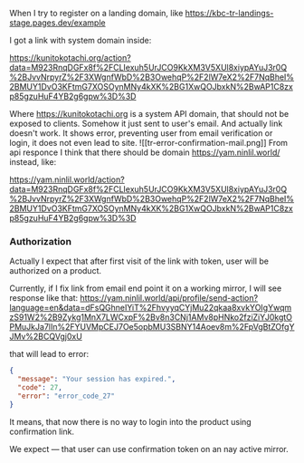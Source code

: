 When I try to register on a landing domain, like https://kbc-tr-landings-stage.pages.dev/example

I got a link with system domain inside:

https://kunitokotachi.org/action?data=M923RnqDGFx8f%2FCLIexuh5UrJCO9KkXM3V5XUl8xiypAYuJ3r0Q%2BJvvNrpyrZ%2F3XWgnfWbD%2B3OwehqP%2F2lW7eX2%2F7NqBheI%2BMUY1DvO3KFtmG7XOSOynMNy4kXK%2BG1XwQOJbxkN%2BwAP1C8zxp85gzuHuF4YB2g6gpw%3D%3D

Where https://kunitokotachi.org is a system API domain, that should not be exposed to clients. Somehow it just sent to user's email. And actually link doesn't work. It shows error, preventing user from email verification or login, it does not even lead to site.
![[tr-error-confirmation-mail.png]]
From api responce I think that there should be domain https://yam.ninlil.world/ instead, like:

https://yam.ninlil.world/action?data=M923RnqDGFx8f%2FCLIexuh5UrJCO9KkXM3V5XUl8xiypAYuJ3r0Q%2BJvvNrpyrZ%2F3XWgnfWbD%2B3OwehqP%2F2lW7eX2%2F7NqBheI%2BMUY1DvO3KFtmG7XOSOynMNy4kXK%2BG1XwQOJbxkN%2BwAP1C8zxp85gzuHuF4YB2g6gpw%3D%3D

### Authorization
Actually I expect that after first visit of the link with token, user will be authorized on a product.

Currently, if I fix link from email end point it on a working mirror, I will see response like that:
https://yam.ninlil.world/api/profile/send-action?language=en&data=dFsQGhneIYiT%2FhvyyqCYjMu22qkaa8xvkYOIgYwqmzS91W2%2B9Zykg1MnX7LWCxpF%2Bv8n3CNj1AMv8pHNko2fziZiYJ0kgtOPMuJkJa7lIn%2FYUVMpCEJ7Oe5opbMU3SBNY14Aoev8m%2FpVgBtZOfgYJMv%2BCQVgj0xU

that will lead to error:
```json
{
  "message": "Your session has expired.",
  "code": 27,
  "error": "error_code_27"
}
```

It means, that now there is no way to login into the product using confirmation link.

We expect — that user can use confirmation token on an nay active mirror.